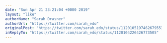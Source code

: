 ```yaml
---
date: "Sun Apr 21 23:21:04 +0000 2019"
layout: "like"
authorName: "Sarah Drasner"
authorUrl: "https://twitter.com/sarah_edo"
originalPost: "https://twitter.com/sarah_edo/status/1120105197462679553"
inReplyTo: "https://twitter.com/sarah_edo/status/1120104226426773505"
---
```


